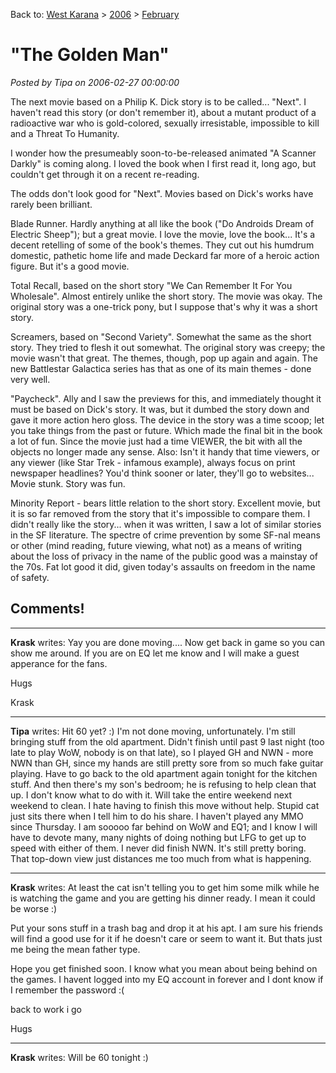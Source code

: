 Back to: [West Karana](/posts/westkarana.md) > [2006](/posts/2006/westkarana.md) > [February](./westkarana.md)
# &quot;The Golden Man&quot;

*Posted by Tipa on 2006-02-27 00:00:00*

The next movie based on a Philip K. Dick story is to be called... "Next". I haven't read this story (or don't remember it), about a mutant product of a radioactive war who is gold-colored, sexually irresistable, impossible to kill and a Threat To Humanity.

I wonder how the presumeably soon-to-be-released animated "A Scanner Darkly" is coming along. I loved the book when I first read it, long ago, but couldn't get through it on a recent re-reading.

The odds don't look good for "Next". Movies based on Dick's works have rarely been brilliant.

Blade Runner. Hardly anything at all like the book ("Do Androids Dream of Electric Sheep"); but a great movie. I love the movie, love the book... It's a decent retelling of some of the book's themes. They cut out his humdrum domestic, pathetic home life and made Deckard far more of a heroic action figure. But it's a good movie.

Total Recall, based on the short story "We Can Remember It For You Wholesale". Almost entirely unlike the short story. The movie was okay. The original story was a one-trick pony, but I suppose that's why it was a short story.

Screamers, based on "Second Variety". Somewhat the same as the short story. They tried to flesh it out somewhat. The original story was creepy; the movie wasn't that great. The themes, though, pop up again and again. The new Battlestar Galactica series has that as one of its main themes - done very well.

"Paycheck". Ally and I saw the previews for this, and immediately thought it must be based on Dick's story. It was, but it dumbed the story down and gave it more action hero gloss. The device in the story was a time scoop; let you take things from the past or future. Which made the final bit in the book a lot of fun. Since the movie just had a time VIEWER, the bit with all the objects no longer made any sense. Also: Isn't it handy that time viewers, or any viewer (like Star Trek - infamous example), always focus on print newspaper headlines? You'd think sooner or later, they'll go to websites... Movie stunk. Story was fun.

Minority Report - bears little relation to the short story. Excellent movie, but it is so far removed from the story that it's impossible to compare them. I didn't really like the story... when it was written, I saw a lot of similar stories in the SF literature. The spectre of crime prevention by some SF-nal means or other (mind reading, future viewing, what not) as a means of writing about the loss of privacy in the name of the public good was a mainstay of the 70s. Fat lot good it did, given today's assaults on freedom in the name of safety.
## Comments!

---

**Krask** writes: Yay you are done moving.... Now get back in game so you can show me around. If you are on EQ let me know and I will make a guest apperance for the fans. 

Hugs

Krask

---

**Tipa** writes: Hit 60 yet? :) I'm not done moving, unfortunately. I'm still bringing stuff from the old apartment. Didn't finish until past 9 last night (too late to play WoW, nobody is on that late), so I played GH and NWN - more NWN than GH, since my hands are still pretty sore from so much fake guitar playing. Have to go back to the old apartment again tonight for the kitchen stuff. And then there's my son's bedroom; he is refusing to help clean that up. I don't know what to do with it. Will take the entire weekend next weekend to clean. I hate having to finish this move without help. Stupid cat just sits there when I tell him to do his share. I haven't played any MMO since Thursday. I am sooooo far behind on WoW and EQ1; and I know I will have to devote many, many nights of doing nothing but LFG to get up to speed with either of them. I never did finish NWN. It's still pretty boring. That top-down view just distances me too much from what is happening.


---

**Krask** writes: At least the cat isn't telling you to get him some milk while he is watching the game and you are getting his dinner ready. I mean it could be worse :)

Put your sons stuff in a trash bag and drop it at his apt. I am sure his friends will find a good use for it if he doesn't care or seem to want it. But thats just me being the mean father type.

Hope you get finished soon. I know what you mean about being behind on the games. I havent logged into my EQ account in forever and I dont know if I remember the password :(

back to work i go 

Hugs

---

**Krask** writes: Will be 60 tonight :)

